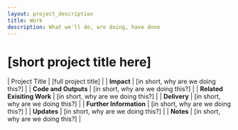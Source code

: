 ```yaml
---
layout: project_description
title: Work
description: What we'll do, are doing, have done
---
```


<!--
This is the project template. Please make a copy of it with the appropriate name following the
established syntax and edit that. When you're done, add the link to your project file in _data/work.yml.

-->
# **[short project title here]**

| Project Title | [full project title] |
| <b>Impact</b> | [in short, why are we doing this?] |
| <b>Code and Outputs</b> | [in short, why are we doing this?] |
| <b>Related Exisiting Work</b> | [in short, why are we doing this?] |
| <b>Delivery</b> | [in short, why are we doing this?] |
| <b>Further Information</b> | [in short, why are we doing this?] |
| <b>Updates</b> | [in short, why are we doing this?] |
| <b>Notes</b> | [in short, why are we doing this?] |